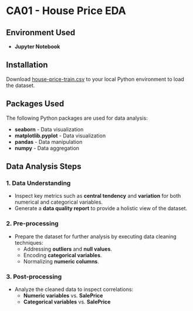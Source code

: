 # CA01 - House Price EDA

## Environment Used  
- **Jupyter Notebook**  

## Installation  
Download [house-price-train.csv](house-price-train.csv) to your local Python environment to load the dataset.  

## Packages Used  
The following Python packages are used for data analysis:  
- **seaborn** - Data visualization  
- **matplotlib.pyplot** - Data visualization  
- **pandas** - Data manipulation  
- **numpy** - Data aggregation  

## Data Analysis Steps  

### 1. Data Understanding  
- Inspect key metrics such as **central tendency** and **variation** for both numerical and categorical variables.  
- Generate a **data quality report** to provide a holistic view of the dataset.  

### 2. Pre-processing  
- Prepare the dataset for further analysis by executing data cleaning techniques:  
  - Addressing **outliers** and **null values**.  
  - Encoding **categorical variables**.  
  - Normalizing **numeric columns**.  

### 3. Post-processing  
- Analyze the cleaned data to inspect correlations:  
  - **Numeric variables** vs. **SalePrice**  
  - **Categorical variables** vs. **SalePrice**  

